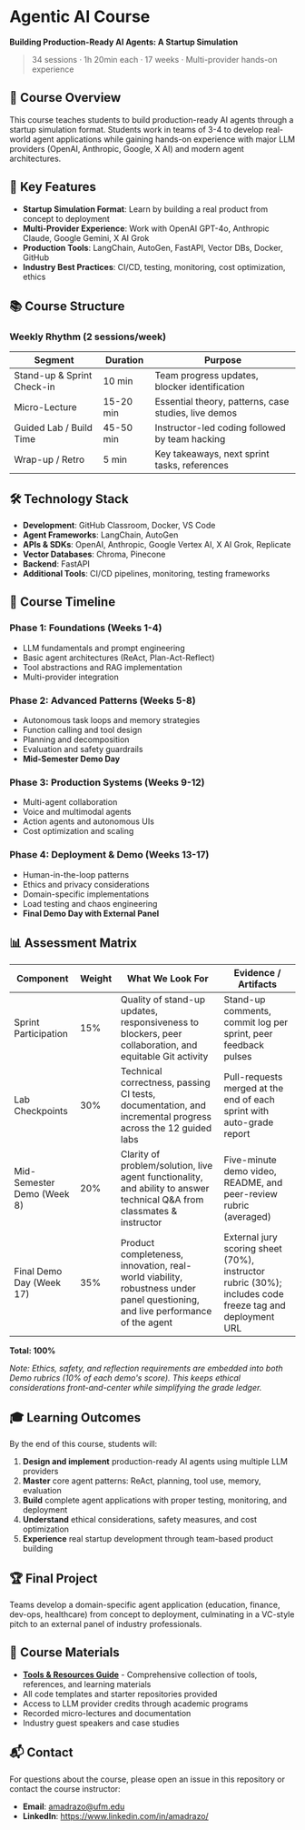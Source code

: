 # Agentic AI Course

**Building Production-Ready AI Agents: A Startup Simulation**

> 34 sessions · 1h 20min each · 17 weeks · Multi-provider hands-on experience

## 🎯 Course Overview

This course teaches students to build production-ready AI agents through a startup simulation format. Students work in teams of 3-4 to develop real-world agent applications while gaining hands-on experience with major LLM providers (OpenAI, Anthropic, Google, X AI) and modern agent architectures.

## 🚀 Key Features

- **Startup Simulation Format**: Learn by building a real product from concept to deployment
- **Multi-Provider Experience**: Work with OpenAI GPT-4o, Anthropic Claude, Google Gemini, X AI Grok
- **Production Tools**: LangChain, AutoGen, FastAPI, Vector DBs, Docker, GitHub
- **Industry Best Practices**: CI/CD, testing, monitoring, cost optimization, ethics

## 📚 Course Structure

### Weekly Rhythm (2 sessions/week)
| Segment | Duration | Purpose |
|---------|----------|----------|
| Stand-up & Sprint Check-in | 10 min | Team progress updates, blocker identification |
| Micro-Lecture | 15-20 min | Essential theory, patterns, case studies, live demos |
| Guided Lab / Build Time | 45-50 min | Instructor-led coding followed by team hacking |
| Wrap-up / Retro | 5 min | Key takeaways, next sprint tasks, references |

## 🛠️ Technology Stack

- **Development**: GitHub Classroom, Docker, VS Code
- **Agent Frameworks**: LangChain, AutoGen
- **APIs & SDKs**: OpenAI, Anthropic, Google Vertex AI, X AI Grok, Replicate
- **Vector Databases**: Chroma, Pinecone
- **Backend**: FastAPI
- **Additional Tools**: CI/CD pipelines, monitoring, testing frameworks

## 📅 Course Timeline

### Phase 1: Foundations (Weeks 1-4)
- LLM fundamentals and prompt engineering
- Basic agent architectures (ReAct, Plan-Act-Reflect)
- Tool abstractions and RAG implementation
- Multi-provider integration

### Phase 2: Advanced Patterns (Weeks 5-8)
- Autonomous task loops and memory strategies
- Function calling and tool design
- Planning and decomposition
- Evaluation and safety guardrails
- **Mid-Semester Demo Day**

### Phase 3: Production Systems (Weeks 9-12)
- Multi-agent collaboration
- Voice and multimodal agents
- Action agents and autonomous UIs
- Cost optimization and scaling

### Phase 4: Deployment & Demo (Weeks 13-17)
- Human-in-the-loop patterns
- Ethics and privacy considerations
- Domain-specific implementations
- Load testing and chaos engineering
- **Final Demo Day with External Panel**

## 📊 Assessment Matrix

| Component | Weight | What We Look For | Evidence / Artifacts |
|-----------|--------|------------------|---------------------|
| Sprint Participation | 15% | Quality of stand-up updates, responsiveness to blockers, peer collaboration, and equitable Git activity | Stand-up comments, commit log per sprint, peer feedback pulses |
| Lab Checkpoints | 30% | Technical correctness, passing CI tests, documentation, and incremental progress across the 12 guided labs | Pull-requests merged at the end of each sprint with auto-grade report |
| Mid-Semester Demo (Week 8) | 20% | Clarity of problem/solution, live agent functionality, and ability to answer technical Q&A from classmates & instructor | Five-minute demo video, README, and peer-review rubric (averaged) |
| Final Demo Day (Week 17) | 35% | Product completeness, innovation, real-world viability, robustness under panel questioning, and live performance of the agent | External jury scoring sheet (70%), instructor rubric (30%); includes code freeze tag and deployment URL |

**Total: 100%**

*Note: Ethics, safety, and reflection requirements are embedded into both Demo rubrics (10% of each demo's score). This keeps ethical considerations front-and-center while simplifying the grade ledger.*

## 🎓 Learning Outcomes

By the end of this course, students will:

1. **Design and implement** production-ready AI agents using multiple LLM providers
2. **Master** core agent patterns: ReAct, planning, tool use, memory, evaluation
3. **Build** complete agent applications with proper testing, monitoring, and deployment
4. **Understand** ethical considerations, safety measures, and cost optimization
5. **Experience** real startup development through team-based product building

## 🏆 Final Project

Teams develop a domain-specific agent application (education, finance, dev-ops, healthcare) from concept to deployment, culminating in a VC-style pitch to an external panel of industry professionals.

## 📖 Course Materials

- **[Tools & Resources Guide](TOOLS.md)** - Comprehensive collection of tools, references, and learning materials
- All code templates and starter repositories provided
- Access to LLM provider credits through academic programs
- Recorded micro-lectures and documentation
- Industry guest speakers and case studies

## 📬 Contact

For questions about the course, please open an issue in this repository or contact the course instructor:

- **Email**: amadrazo@ufm.edu
- **LinkedIn**: https://www.linkedin.com/in/amadrazo/

